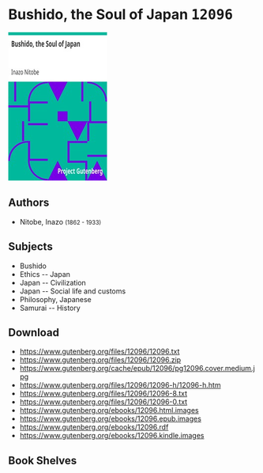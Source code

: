 # Bushido, the Soul of Japan <kbd>12096</kbd>

![](./cover.medium.jpg "")

## Authors


 - Nitobe, Inazo <small>(1862 - 1933)</small>

## Subjects


 - Bushido
 - Ethics -- Japan
 - Japan -- Civilization
 - Japan -- Social life and customs
 - Philosophy, Japanese
 - Samurai -- History

## Download


 - https://www.gutenberg.org/files/12096/12096.txt
 - https://www.gutenberg.org/files/12096/12096.zip
 - https://www.gutenberg.org/cache/epub/12096/pg12096.cover.medium.jpg
 - https://www.gutenberg.org/files/12096/12096-h/12096-h.htm
 - https://www.gutenberg.org/files/12096/12096-8.txt
 - https://www.gutenberg.org/files/12096/12096-0.txt
 - https://www.gutenberg.org/ebooks/12096.html.images
 - https://www.gutenberg.org/ebooks/12096.epub.images
 - https://www.gutenberg.org/ebooks/12096.rdf
 - https://www.gutenberg.org/ebooks/12096.kindle.images

## Book Shelves


